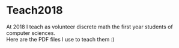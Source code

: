 # Teach2018
At 2018 I teach as volunteer discrete math the first year students of computer sciences.    
Here are the PDF files I use to teach them :)
